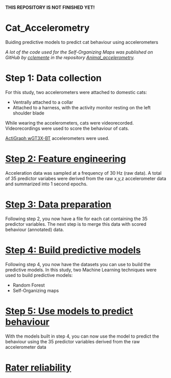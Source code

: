 **THIS REPOSITORY IS NOT FINISHED YET!**

# Cat_Accelerometry
Buiding predictive models to predict cat behaviour using accelerometers

*A lot of the code used for the Self-Organizing Maps was published on GitHub by [cclemente](https://github.com/cclemente) in the repository [Animal_accelerometry](https://github.com/cclemente/Animal_accelerometry.git).*

# Step 1: Data collection
For this study, two accelerometers were attached to domestic cats:
- Ventrally attached to a collar
- Attached to a harness, with the activity monitor resting on the left shoulder blade

While wearing the accelerometers, cats were videorecorded. Videorecordings were used to score the behaviour of cats.

[ActiGraph wGT3X-BT](https://actigraphcorp.com/actigraph-wgt3x-bt/) accelerometers were used.

# [Step 2: Feature engineering](https://github.com/MSmit1992/Cat_Accelerometry/tree/main/Step%202:%20Feature%20engineering)
Acceleration data was sampled at a frequency of 30 Hz (raw data). A total of 35 predictor variabes were derived from the raw x,y,z accelerometer data and summarized into 1 second epochs.

# [Step 3: Data preparation](https://github.com/MSmit1992/Cat_Accelerometry/tree/main/Step%203:%20Data%20preparation)
Following step 2, you now have a file for each cat containing the 35 predictor variables. The next step is to merge this data with scored behaviour (annotated) data.

# [Step 4: Build predictive models](https://github.com/MSmit1992/Cat_Accelerometry/tree/main/Step%204:%20Build%20predictive%20models)
Following step 4, you now have the datasets you can use to build the predictive models.
In this study, two Machine Learning techniques were used to build predictive models:
- Random Forest
- Self-Organizing maps

# [Step 5: Use models to predict behaviour](https://github.com/MSmit1992/Cat_Accelerometry/tree/main/Step%205:%20Predict%20behaviour)
With the models built in step 4, you can now use the model to predict the behaviour using the 35 predictor variables derived from the raw accelerometer data

# [Rater reliability](https://github.com/MSmit1992/Cat_Accelerometry/tree/main/Rater%20reliability)


